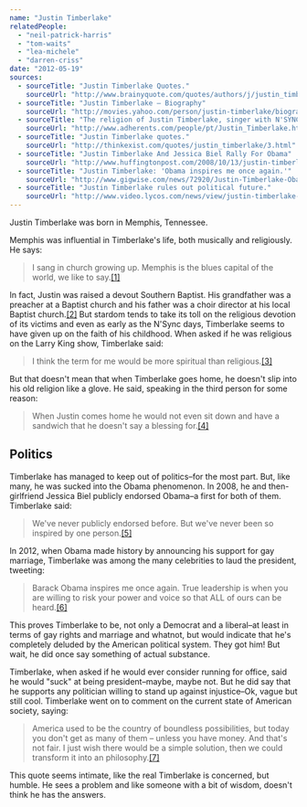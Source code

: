 ```yaml
---
name: "Justin Timberlake"
relatedPeople:
  - "neil-patrick-harris"
  - "tom-waits"
  - "lea-michele"
  - "darren-criss"
date: "2012-05-19"
sources:
  - sourceTitle: "Justin Timberlake Quotes."
    sourceUrl: "http://www.brainyquote.com/quotes/authors/j/justin_timberlake.html"
  - sourceTitle: "Justin Timberlake – Biography"
    sourceUrl: "http://movies.yahoo.com/person/justin-timberlake/biography.html"
  - sourceTitle: "The religion of Justin Timberlake, singer with N'SYNC"
    sourceUrl: "http://www.adherents.com/people/pt/Justin_Timberlake.html"
  - sourceTitle: "Justin Timberlake quotes."
    sourceUrl: "http://thinkexist.com/quotes/justin_timberlake/3.html"
  - sourceTitle: "Justin Timberlake And Jessica Biel Rally For Obama"
    sourceUrl: "http://www.huffingtonpost.com/2008/10/13/justin-timberlake-and-jes_n_134318.html"
  - sourceTitle: "Justin Timberlake: 'Obama inspires me once again.'"
    sourceUrl: "http://www.gigwise.com/news/72920/Justin-Timberlake-Obama-inspires-me-once-again"
  - sourceTitle: "Justin Timberlake rules out political future."
    sourceUrl: "http://www.video.lycos.com/news/view/justin-timberlake-rules-out-political-future-4812/"
---
```


Justin Timberlake was born in Memphis, Tennessee.

Memphis was influential in Timberlake's life, both musically and religiously. He says:

>I sang in church growing up. Memphis is the blues capital of the world, we like to say.<a class="source-citation" href="#http://www.brainyquote.com/quotes/authors/j/justin_timberlake.html" title="Justin Timberlake Quotes.">[1]</a>

In fact, Justin was raised a devout Southern Baptist. His grandfather was a preacher at a Baptist church and his father was a choir director at his local Baptist church.<a class="source-citation" href="#http://movies.yahoo.com/person/justin-timberlake/biography.html" title="Justin Timberlake – Biography">[2]</a> But stardom tends to take its toll on the religious devotion of its victims and even as early as the N'Sync days, Timberlake seems to have given up on the faith of his childhood. When asked if he was religious on the Larry King show, Timberlake said:

>I think the term for me would be more spiritual than religious.<a class="source-citation" href="#http://www.adherents.com/people/pt/Justin_Timberlake.html" title="The religion of Justin Timberlake, singer with N&apos;SYNC">[3]</a>

But that doesn't mean that when Timberlake goes home, he doesn't slip into his old religion like a glove. He said, speaking in the third person for some reason:

>When Justin comes home he would not even sit down and have a sandwich that he doesn't say a blessing for.<a class="source-citation" href="#http://thinkexist.com/quotes/justin_timberlake/3.html" title="Justin Timberlake quotes.">[4]</a>

## Politics

Timberlake has managed to keep out of politics–for the most part. But, like many, he was sucked into the Obama phenomenon. In 2008, he and then-girlfriend Jessica Biel publicly endorsed Obama–a first for both of them. Timberlake said:

>We've never publicly endorsed before. But we've never been so inspired by one person.<a class="source-citation" href="#http://www.huffingtonpost.com/2008/10/13/justin-timberlake-and-jes_n_134318.html" title="Justin Timberlake And Jessica Biel Rally For Obama">[5]</a>

In 2012, when Obama made history by announcing his support for gay marriage, Timberlake was among the many celebrities to laud the president, tweeting:

>Barack Obama inspires me once again. True leadership is when you are willing to risk your power and voice so that ALL of ours can be heard.<a class="source-citation" href="#http://www.gigwise.com/news/72920/Justin-Timberlake-Obama-inspires-me-once-again" title="Justin Timberlake: &apos;Obama inspires me once again.&apos;">[6]</a>

This proves Timberlake to be, not only a Democrat and a liberal–at least in terms of gay rights and marriage and whatnot, but would indicate that he's completely deluded by the American political system. They got him! But wait, he did once say something of actual substance.

Timberlake, when asked if he would ever consider running for office, said he would "suck" at being president–maybe, maybe not. But he did say that he supports any politician willing to stand up against injustice–Ok, vague but still cool. Timberlake went on to comment on the current state of American society, saying:

>America used to be the country of boundless possibilities, but today you don't get as many of them – unless you have money. And that's not fair. I just wish there would be a simple solution, then we could transform it into an philosophy.<a class="source-citation" href="#http://www.video.lycos.com/news/view/justin-timberlake-rules-out-political-future-4812/" title="Justin Timberlake rules out political future.">[7]</a>

This quote seems intimate, like the real Timberlake is concerned, but humble. He sees a problem and like someone with a bit of wisdom, doesn't think he has the answers.